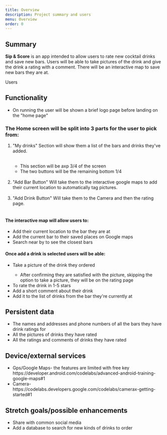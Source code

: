 ```yaml
---
title: Overview
description: Project summary and users
menu: Overview
order: 0
---
```

## Summary

**Sip & Score** is an app intended to allow users to rate new cocktail drinks and save new bars.
Users will be able to take pictures of the drink and give the drink a rating with a comment. There
will be an interactive map to save new bars they are at.

<href id="Users">Users</href>

## Functionality

<ul>

  <li>On running the user will be shown a brief logo page before landing on the "home page"</li>

</ul>

### The Home screen will be split into 3 parts for the user to pick from:

<ol>

  <li>"My drinks" Section will show them a list of the bars and drinks they've added.</li><br>

<ul>
    <li>This section will be axp 3/4 of the screen</li>
    <li>The two buttons will be the remaining bottom 1/4</li><br>
</ul>

  <li>"Add Bar Button" Will take them to the interactive google maps to add their current location
to automatically tag pictures.</li><br>

  <li>"Add Drink Button" Will take them to the Camera and then the rating page.</li><br>

</ol>

#### The interactive map will allow users to:

<ul>

  <li>Add their current location to the bar they are at</li>
  <li>Add the current bar to their saved places on Google maps</li>
  <li>Search near by to see the closest bars</li>

</ul>

#### Once add a drink is selected users will be able:

<ul>

  <li>Take a picture of the drink they ordered</li>

<ul>
    <li>After confirming they are satisfied with the picture, 
        skipping the option to take a picture, they will be on the rating page</li>
</ul>

  <li>To rate the drink in 1-5 stars</li>
  <li>Add a short comment about their drink</li>
  <li>Add it to the list of drinks from the bar they're currently at</li>

</ul>

## Persistent data

<ul>

  <li>The names and addresses and phone numbers of all the bars they have drink ratings for</li>
  <li>All the pictures of drinks they have rated</li>
  <li>All the ratings and comments of drinks they have rated</li>

</ul>

## Device/external services

<ul>

  <li>Gps/Google Maps- the features are limited with free key</li> 
<href>https://developer.android.com/codelabs/advanced-android-training-google-maps#1</href>
<br>
  <li>Camera-</li>
<href>https://codelabs.developers.google.com/codelabs/camerax-getting-started#1</href>





</ul>

## Stretch goals/possible enhancements

<ul>

  <li>Share with common social media</li>
  <li>Add a database to search for new kinds of drinks to order</li>

</ul>